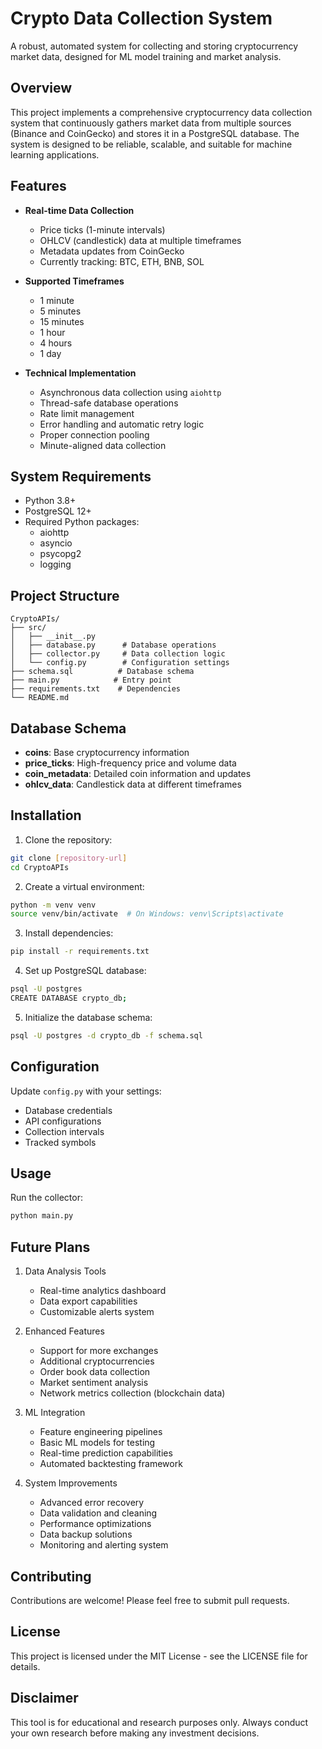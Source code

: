 # Crypto Data Collection System

A robust, automated system for collecting and storing cryptocurrency market data, designed for ML model training and market analysis.

## Overview

This project implements a comprehensive cryptocurrency data collection system that continuously gathers market data from multiple sources (Binance and CoinGecko) and stores it in a PostgreSQL database. The system is designed to be reliable, scalable, and suitable for machine learning applications.

## Features

- **Real-time Data Collection**
  - Price ticks (1-minute intervals)
  - OHLCV (candlestick) data at multiple timeframes
  - Metadata updates from CoinGecko
  - Currently tracking: BTC, ETH, BNB, SOL

- **Supported Timeframes**
  - 1 minute
  - 5 minutes
  - 15 minutes
  - 1 hour
  - 4 hours
  - 1 day

- **Technical Implementation**
  - Asynchronous data collection using `aiohttp`
  - Thread-safe database operations
  - Rate limit management
  - Error handling and automatic retry logic
  - Proper connection pooling
  - Minute-aligned data collection

## System Requirements

- Python 3.8+
- PostgreSQL 12+
- Required Python packages:
  - aiohttp
  - asyncio
  - psycopg2
  - logging

## Project Structure

```
CryptoAPIs/
├── src/
│   ├── __init__.py
│   ├── database.py      # Database operations
│   ├── collector.py     # Data collection logic
│   └── config.py        # Configuration settings
├── schema.sql          # Database schema
├── main.py            # Entry point
├── requirements.txt    # Dependencies
└── README.md
```

## Database Schema

- **coins**: Base cryptocurrency information
- **price_ticks**: High-frequency price and volume data
- **coin_metadata**: Detailed coin information and updates
- **ohlcv_data**: Candlestick data at different timeframes

## Installation

1. Clone the repository:
```bash
git clone [repository-url]
cd CryptoAPIs
```

2. Create a virtual environment:
```bash
python -m venv venv
source venv/bin/activate  # On Windows: venv\Scripts\activate
```

3. Install dependencies:
```bash
pip install -r requirements.txt
```

4. Set up PostgreSQL database:
```bash
psql -U postgres
CREATE DATABASE crypto_db;
```

5. Initialize the database schema:
```bash
psql -U postgres -d crypto_db -f schema.sql
```

## Configuration

Update `config.py` with your settings:
- Database credentials
- API configurations
- Collection intervals
- Tracked symbols

## Usage

Run the collector:
```bash
python main.py
```

## Future Plans

1. Data Analysis Tools
   - Real-time analytics dashboard
   - Data export capabilities
   - Customizable alerts system

2. Enhanced Features
   - Support for more exchanges
   - Additional cryptocurrencies
   - Order book data collection
   - Market sentiment analysis
   - Network metrics collection (blockchain data)

3. ML Integration
   - Feature engineering pipelines
   - Basic ML models for testing
   - Real-time prediction capabilities
   - Automated backtesting framework

4. System Improvements
   - Advanced error recovery
   - Data validation and cleaning
   - Performance optimizations
   - Data backup solutions
   - Monitoring and alerting system

## Contributing

Contributions are welcome! Please feel free to submit pull requests.

## License

This project is licensed under the MIT License - see the LICENSE file for details.

## Disclaimer

This tool is for educational and research purposes only. Always conduct your own research before making any investment decisions.